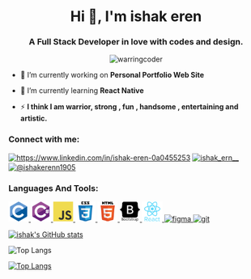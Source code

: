 <h1 align="center">Hi 👋, I'm ishak eren</h1>
<h3 align="center">A Full Stack Developer in love with codes and design.</h3> 

<p align="center"> <img src="https://komarev.com/ghpvc/?username=warringcoder&label=Profile%20views&color=0e75b6&style=flat" alt="warringcoder" /> </p>

- 🔭 I’m currently working on **Personal Portfolio Web Site**

- 🌱 I’m currently learning **React Native**

- ⚡  **I think I am warrior, strong , fun , handsome , entertaining and artistic.**

<h3 align="left">Connect with me:</h3>
<p align="left">
<a href="https://linkedin.com/in/https://www.linkedin.com/in/ishak-eren-0a0455253" target="blank"><img align="center" src="https://raw.githubusercontent.com/rahuldkjain/github-profile-readme-generator/master/src/images/icons/Social/linked-in-alt.svg" alt="https://www.linkedin.com/in/ishak-eren-0a0455253" height="30" width="40" /></a>
<a href="i̇shak_ern__" target="blank"><img align="center" src="https://raw.githubusercontent.com/rahuldkjain/github-profile-readme-generator/master/src/images/icons/Social/instagram.svg" alt="i̇shak_ern__" height="30" width="40" /></a>
<a href="https://medium.com/@ishakerenn1905" target="blank"><img align="center" src="https://raw.githubusercontent.com/rahuldkjain/github-profile-readme-generator/master/src/images/icons/Social/medium.svg" alt="@ishakerenn1905" height="30" width="40" /></a>
</p>


<h3 align="left">Languages And Tools:</h3>
<p align="left"> <a href="https://www.cprogramming.com/" target="_blank" rel="noreferrer"> <img src="https://raw.githubusercontent.com/devicons/devicon/master/icons/c/c-original.svg" alt="c" width="40" height="40"/> </a><a href="https://www.w3schools.com/cs/" target="_blank" rel="noreferrer"> <img src="https://raw.githubusercontent.com/devicons/devicon/master/icons/csharp/csharp-original.svg" alt="csharp" width="40" height="40"/> </a> <a href="https://developer.mozilla.org/en-US/docs/Web/JavaScript" target="_blank" rel="noreferrer"> <img src="https://raw.githubusercontent.com/devicons/devicon/master/icons/javascript/javascript-original.svg" alt="javascript" width="40" height="40"/> </a> <a href="https://www.w3schools.com/css/" target="_blank" rel="noreferrer"> <img src="https://raw.githubusercontent.com/devicons/devicon/master/icons/css3/css3-original-wordmark.svg" alt="css3" width="40" height="40"/> </a>   <a href="https://www.w3.org/html/" target="_blank" rel="noreferrer"> <img src="https://raw.githubusercontent.com/devicons/devicon/master/icons/html5/html5-original-wordmark.svg" alt="html5" width="40" height="40"/> </a> <a href="https://getbootstrap.com" target="_blank" rel="noreferrer"> <img src="https://raw.githubusercontent.com/devicons/devicon/master/icons/bootstrap/bootstrap-plain-wordmark.svg" alt="bootstrap" width="40" height="40"/> </a> <a href="https://reactjs.org/" target="_blank" rel="noreferrer"> <img src="https://raw.githubusercontent.com/devicons/devicon/master/icons/react/react-original-wordmark.svg" alt="react" width="40" height="40"/> </a> <a href="https://www.figma.com/" target="_blank" rel="noreferrer"> <img src="https://www.vectorlogo.zone/logos/figma/figma-icon.svg" alt="figma" width="40" height="40"/> </a> <a href="https://git-scm.com/" target="_blank" rel="noreferrer"> <img src="https://www.vectorlogo.zone/logos/git-scm/git-scm-icon.svg" alt="git" width="40" height="40"/> </a> </p>

[![ishak's GitHub stats](https://github-readme-stats.vercel.app/api?username=WarringCoder&show_icons=true&theme=dracula)](https://github.com/WarringCoder/github-readme-stats)


![Top Langs](https://github-readme-stats.vercel.app/api/top-langs/?username=WarringCoder&langs_count=8)


[![Top Langs](https://github-readme-stats.vercel.app/api/top-langs/?username=WarringCoder&layout=pie)](https://github.com/WarringCoder/github-readme-stats)






